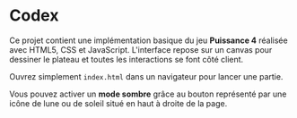 # Codex

Ce projet contient une implémentation basique du jeu **Puissance 4** réalisée avec HTML5, CSS et JavaScript. L'interface repose sur un canvas pour dessiner le plateau et toutes les interactions se font côté client.

Ouvrez simplement `index.html` dans un navigateur pour lancer une partie.

Vous pouvez activer un **mode sombre** grâce au bouton représenté par une icône de lune ou de soleil situé en haut à droite de la page.
